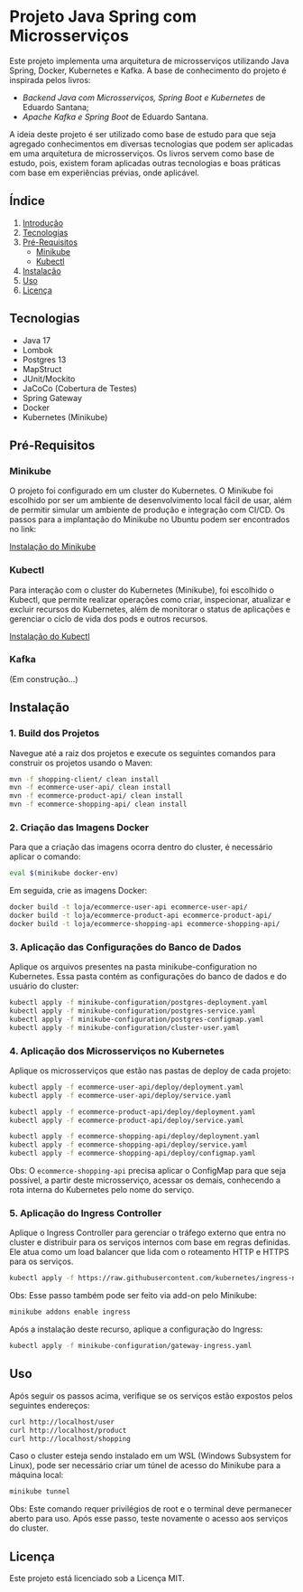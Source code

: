 # Projeto Java Spring com Microsserviços

Este projeto implementa uma arquitetura de microsserviços utilizando Java Spring, Docker, Kubernetes e Kafka. 
A base de conhecimento do projeto é inspirada pelos livros:<br>
- *Backend Java com Microsserviços, Spring Boot e Kubernetes* de Eduardo Santana;
- *Apache Kafka e Spring Boot* de Eduardo Santana.<br>

A ideia deste projeto é ser utilizado como base de estudo para que seja agregado conhecimentos em diversas tecnologias 
que podem ser aplicadas em uma arquitetura de microsserviços. Os livros servem como base de estudo, pois, existem foram 
aplicadas outras tecnologias e boas práticas com base em experiências prévias, onde aplicável.

## Índice

1. [Introdução](#introdução)
2. [Tecnologias](#tecnologias)
3. [Pré-Requisitos](#pré-requisitos)
    - [Minikube](#minikube)
    - [Kubectl](#kubectl)
4. [Instalação](#instalação)
5. [Uso](#uso)
6. [Licença](#licença)

## Tecnologias

- Java 17
- Lombok
- Postgres 13
- MapStruct
- JUnit/Mockito
- JaCoCo (Cobertura de Testes)
- Spring Gateway
- Docker
- Kubernetes (Minikube)

## Pré-Requisitos

### Minikube

O projeto foi configurado em um cluster do Kubernetes. O Minikube foi escolhido por ser um ambiente de desenvolvimento local fácil de usar, além de permitir simular um ambiente de produção e integração com CI/CD. Os passos para a implantação do Minikube no Ubuntu podem ser encontrados no link:

[Instalação do Minikube](https://minikube.sigs.k8s.io/docs/start/?arch=%2Fwindows%2Fx86-64%2Fstable%2F.exe+download)

### Kubectl

Para interação com o cluster do Kubernetes (Minikube), foi escolhido o Kubectl, que permite realizar operações como criar, inspecionar, atualizar e excluir recursos do Kubernetes, além de monitorar o status de aplicações e gerenciar o ciclo de vida dos pods e outros recursos.

[Instalação do Kubectl](https://kubernetes.io/pt-br/docs/tasks/tools/install-kubectl-linux/)

### Kafka
(Em construção...)

## Instalação

### 1. Build dos Projetos

Navegue até a raiz dos projetos e execute os seguintes comandos para construir os projetos usando o Maven:
```bash
mvn -f shopping-client/ clean install
mvn -f ecommerce-user-api/ clean install
mvn -f ecommerce-product-api/ clean install
mvn -f ecommerce-shopping-api/ clean install
```

### 2. Criação das Imagens Docker

Para que a criação das imagens ocorra dentro do cluster, é necessário aplicar o comando:

```bash
eval $(minikube docker-env)
```
Em seguida, crie as imagens Docker:
```bash
docker build -t loja/ecommerce-user-api ecommerce-user-api/ 
docker build -t loja/ecommerce-product-api ecommerce-product-api/
docker build -t loja/ecommerce-shopping-api ecommerce-shopping-api/
```

### 3. Aplicação das Configurações do Banco de Dados
Aplique os arquivos presentes na pasta minikube-configuration no Kubernetes. Essa pasta contém as configurações do banco
de dados e do usuário do cluster:
```bash
kubectl apply -f minikube-configuration/postgres-deployment.yaml
kubectl apply -f minikube-configuration/postgres-service.yaml
kubectl apply -f minikube-configuration/postgres-configmap.yaml
kubectl apply -f minikube-configuration/cluster-user.yaml
```

### 4. Aplicação dos Microsserviços no Kubernetes
Aplique os microsserviços que estão nas pastas de deploy de cada projeto:

```bash
kubectl apply -f ecommerce-user-api/deploy/deployment.yaml
kubectl apply -f ecommerce-user-api/deploy/service.yaml

kubectl apply -f ecommerce-product-api/deploy/deployment.yaml
kubectl apply -f ecommerce-product-api/deploy/service.yaml

kubectl apply -f ecommerce-shopping-api/deploy/deployment.yaml
kubectl apply -f ecommerce-shopping-api/deploy/service.yaml
kubectl apply -f ecommerce-shopping-api/deploy/configmap.yaml
```
Obs: O `ecommerce-shopping-api` precisa aplicar o ConfigMap para que seja possível, a partir deste microsserviço, 
acessar os demais, conhecendo a rota interna do Kubernetes pelo nome do serviço.

### 5. Aplicação do Ingress Controller
Aplique o Ingress Controller para gerenciar o tráfego externo que entra no cluster e distribuir para os serviços 
internos com base em regras definidas. Ele atua como um load balancer que lida com o roteamento HTTP e HTTPS para os serviços.

```bash
kubectl apply -f https://raw.githubusercontent.com/kubernetes/ingress-ngix/controller-v1.11.1/deploy/static/provider/cloud/deploy.yaml
```
Obs: Esse passo também pode ser feito via add-on pelo Minikube:

```bash
minikube addons enable ingress
```

Após a instalação deste recurso, aplique a configuração do Ingress:
```bash
kubectl apply -f minikube-configuration/gateway-ingress.yaml
```

## Uso
Após seguir os passos acima, verifique se os serviços estão expostos pelos seguintes endereços:
```bash
curl http://localhost/user
curl http://localhost/product
curl http://localhost/shopping
```
Caso o cluster esteja sendo instalado em um WSL (Windows Subsystem for Linux), pode ser necessário criar um túnel de 
acesso do Minikube para a máquina local:
```bash
minikube tunnel
```
Obs: Este comando requer privilégios de root e o terminal deve permanecer aberto para uso. Após esse passo, 
teste novamente o acesso aos serviços do cluster.

## Licença
Este projeto está licenciado sob a Licença MIT.